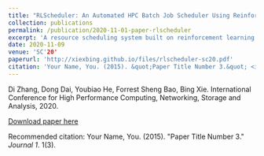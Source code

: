 ```yaml
---
title: "RLScheduler: An Automated HPC Batch Job Scheduler Using Reinforcement Learning"
collection: publications
permalink: /publication/2020-11-01-paper-rlscheduler
excerpt: 'A resource scheduling system built on reinforcement learning'
date: 2020-11-09
venue: 'SC'20'
paperurl: 'http://xiexbing.github.io/files/rlscheduler-sc20.pdf'
citation: 'Your Name, You. (2015). &quot;Paper Title Number 3.&quot; <i>Journal 1</i>. 1(3).'
---
```

Di Zhang, Dong Dai, Youbiao He, Forrest Sheng Bao, Bing Xie. 
International Conference for High Performance Computing, Networking, Storage and Analysis, 2020. 

[Download paper here](http://academicpages.github.io/files/rlscheduler-sc20.pdf)

Recommended citation: Your Name, You. (2015). "Paper Title Number 3." <i>Journal 1</i>. 1(3).
